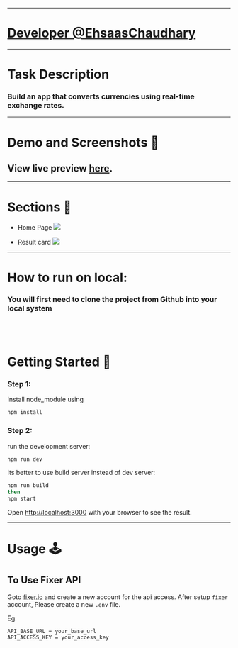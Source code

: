 

---
# [Developer @EhsaasChaudhary ](https://github.com/EhsaasChaudhary)

---

# Task Description

### Build an app that converts currencies using real-time exchange rates.

---

# Demo and Screenshots :movie_camera:

## View live preview [here](https://ec-currency-exchange.vercel.app).


---

# Sections :bookmark:

- Home Page
![](./public/image/home.png)

- Result card
![](./public/image/result.png)

---

# How to run on local:

### You will first need to clone the project from Github into your local system


## <br />

# Getting Started :dart:

### Step 1:
Install node_module using 
```bash
npm install
```

### Step 2:
run the development server:

```bash
npm run dev
```
Its better to use build server instead of dev server:
```bash
npm run build
then
npm start
```

Open [http://localhost:3000](http://localhost:3000) with your browser to see the result.

---

# Usage :joystick:
## To Use Fixer API

Goto [fixer.io](https://fixer.io) and create a new account for the api access. After setup `fixer` account, Please create a new `.env` file.

Eg:

```env
API_BASE_URL = your_base_url
API_ACCESS_KEY = your_access_key
```

